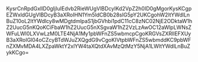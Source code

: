 KysrCnRpdGxlID0gIjIuIEdvb2RieWUgVlBDcyIKd2VpZ2h0ID0gMgorKysKCgpEZWxldGUgVlBDcyB3aXRoIHN1Ym5ldCB0b28sIG5pY2UKCgohW2ltYWdlLnBuZ10oL2ltYWdlcy8wMDgtdmlpaS1jbGVhbi1pdC11cC8zNC02NjE2ODktaW1hZ2UucG5nKQoKCiFbaW1hZ2UucG5nXSgvaW1hZ2VzLzAwOC12aWlpLWNsZWFuLWl0LXVwLzM0LTE4NjA1My1pbWFnZS5wbmcpCgoKRGVsZXRlIEFXUyB3aXRoIGl04oCZcyBTdWJuZXQgdG9vCgoKIVtpbWFnZS5wbmddKC9pbWFnZXMvMDA4LXZpaWktY2xlYW4taXQtdXAvMzQtMzY5NjA1LWltYWdlLnBuZykKCgo=